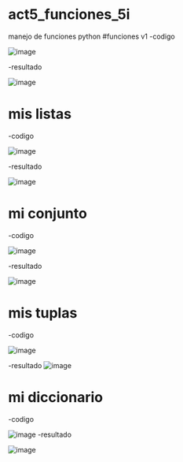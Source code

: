 # act5_funciones_5i
manejo de funciones python
#funciones v1
-codigo

![image](https://github.com/user-attachments/assets/bbf4e3f9-95fd-4a11-ba2c-84b3060af742)

-resultado

![image](https://github.com/user-attachments/assets/071d9263-4332-45ab-ada9-5d6b2edcfe6b)

# mis listas
-codigo

![image](https://github.com/user-attachments/assets/609bc5de-ab5f-463d-8227-d4701bb9a669)

-resultado

![image](https://github.com/user-attachments/assets/7f49f908-e550-44ba-a191-d757d8c5d44e)

# mi conjunto
-codigo

![image](https://github.com/user-attachments/assets/1a26a445-6279-4837-8737-fd45484c0016)

-resultado

![image](https://github.com/user-attachments/assets/eef946b8-e7f3-4ea4-824f-b3b709984df7)

# mis tuplas
-codigo

![image](https://github.com/user-attachments/assets/1dd4d752-18db-4db8-adea-bc9f85392709)

-resultado
![image](https://github.com/user-attachments/assets/5d1a8d5e-ae58-4620-bc27-6fbb5610bed1)

# mi diccionario
-codigo

![image](https://github.com/user-attachments/assets/853ca613-362d-4a1c-afbd-6c083fe71b35)
-resultado

![image](https://github.com/user-attachments/assets/c3c93717-5884-4a43-a675-1577c2a3aa4f)
